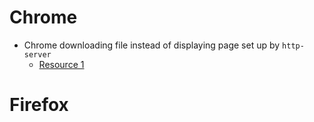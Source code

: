 # Chrome
- Chrome downloading file instead of displaying page set up by ```http-server```
  - [Resource 1](https://gundersen.net/chrome-downloading-file-instead-of-displaying-page-solved/#:~:text=solved!,then%20click%20Clear%20browsing%20data.)
# Firefox